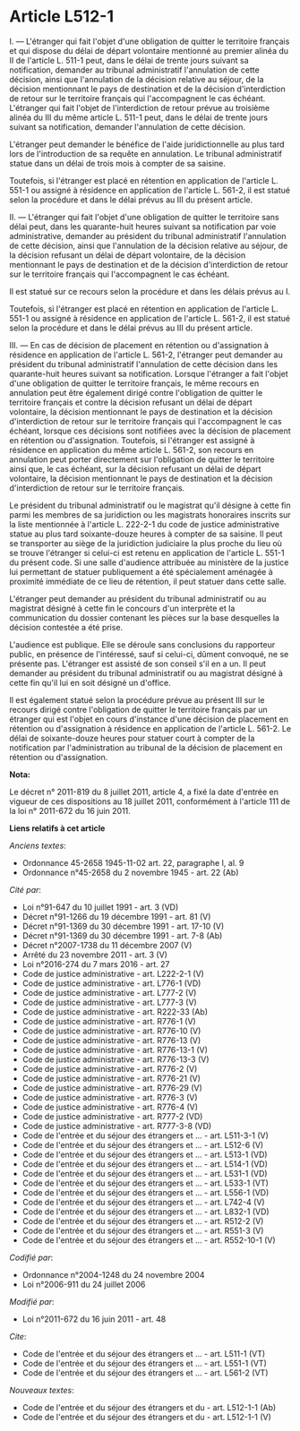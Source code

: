 # Article L512-1

I. ― L'étranger qui fait l'objet d'une obligation de quitter le territoire français et qui dispose du délai de départ
volontaire mentionné au premier alinéa du II de l'article L. 511-1 peut, dans le délai de trente jours suivant sa
notification, demander au tribunal administratif l'annulation de cette décision, ainsi que l'annulation de la décision
relative au séjour, de la décision mentionnant le pays de destination et de la décision d'interdiction de retour sur le
territoire français qui l'accompagnent le cas échéant. L'étranger qui fait l'objet de l'interdiction de retour prévue au
troisième alinéa du III du même article L. 511-1 peut, dans le délai de trente jours suivant sa notification, demander
l'annulation de cette décision. 

L'étranger peut demander le bénéfice de l'aide juridictionnelle au plus tard lors de l'introduction de sa requête en
annulation. Le tribunal administratif statue dans un délai de trois mois à compter de sa saisine. 

Toutefois, si l'étranger est placé en rétention en application de l'article L. 551-1 ou assigné à résidence en application de
l'article L. 561-2, il est statué selon la procédure et dans le délai prévus au III du présent article. 

II. ― L'étranger qui fait l'objet d'une obligation de quitter le territoire sans délai peut, dans les quarante-huit heures
suivant sa notification par voie administrative, demander au président du tribunal administratif l'annulation de cette
décision, ainsi que l'annulation de la décision relative au séjour, de la décision refusant un délai de départ volontaire, de
la décision mentionnant le pays de destination et de la décision d'interdiction de retour sur le territoire français qui
l'accompagnent le cas échéant. 

Il est statué sur ce recours selon la procédure et dans les délais prévus au I. 

Toutefois, si l'étranger est placé en rétention en application de l'article L. 551-1 ou assigné à résidence en application de
l'article L. 561-2, il est statué selon la procédure et dans le délai prévus au III du présent article. 

III. ― En cas de décision de placement en rétention ou d'assignation à résidence en application de l'article L. 561-2,
l'étranger peut demander au président du tribunal administratif l'annulation de cette décision dans les quarante-huit heures
suivant sa notification. Lorsque l'étranger a fait l'objet d'une obligation de quitter le territoire français, le même
recours en annulation peut être également dirigé contre l'obligation de quitter le territoire français et contre la décision
refusant un délai de départ volontaire, la décision mentionnant le pays de destination et la décision d'interdiction de
retour sur le territoire français qui l'accompagnent le cas échéant, lorsque ces décisions sont notifiées avec la décision de
placement en rétention ou d'assignation. Toutefois, si l'étranger est assigné à résidence en application du même article L.
561-2, son recours en annulation peut porter directement sur l'obligation de quitter le territoire ainsi que, le cas échéant,
sur la décision refusant un délai de départ volontaire, la décision mentionnant le pays de destination et la décision
d'interdiction de retour sur le territoire français. 

Le président du tribunal administratif ou le magistrat qu'il désigne à cette fin parmi les membres de sa juridiction ou les
magistrats honoraires inscrits sur la liste mentionnée à l'article L. 222-2-1 du code de justice administrative statue au
plus tard soixante-douze heures à compter de sa saisine. Il peut se transporter au siège de la juridiction judiciaire la plus
proche du lieu où se trouve l'étranger si celui-ci est retenu en application de l'article L. 551-1 du présent code. Si une
salle d'audience attribuée au ministère de la justice lui permettant de statuer publiquement a été spécialement aménagée à
proximité immédiate de ce lieu de rétention, il peut statuer dans cette salle. 

L'étranger peut demander au président du tribunal administratif ou au magistrat désigné à cette fin le concours d'un
interprète et la communication du dossier contenant les pièces sur la base desquelles la décision contestée a été prise. 

L'audience est publique. Elle se déroule sans conclusions du rapporteur public, en présence de l'intéressé, sauf si celui-ci,
dûment convoqué, ne se présente pas. L'étranger est assisté de son conseil s'il en a un. Il peut demander au président du
tribunal administratif ou au magistrat désigné à cette fin qu'il lui en soit désigné un d'office. 

Il est également statué selon la procédure prévue au présent III sur le recours dirigé contre l'obligation de quitter le
territoire français par un étranger qui est l'objet en cours d'instance d'une décision de placement en rétention ou
d'assignation à résidence en application de l'article L. 561-2. Le délai de soixante-douze heures pour statuer court à
compter de la notification par l'administration au tribunal de la décision de placement en rétention ou d'assignation.

**Nota:**

Le décret n° 2011-819 du 8 juillet 2011, article 4, a fixé la date d'entrée en vigueur de ces dispositions au 18 juillet
2011, conformément à l'article 111 de la loi n° 2011-672 du 16 juin 2011.

**Liens relatifs à cet article**

_Anciens textes_:

  - Ordonnance 45-2658 1945-11-02 art. 22, paragraphe I, al. 9
  - Ordonnance n°45-2658 du 2 novembre 1945 - art. 22 (Ab)

_Cité par_:

  - Loi n°91-647 du 10 juillet 1991 - art. 3 (VD)
  - Décret n°91-1266 du 19 décembre 1991 - art. 81 (V)
  - Décret n°91-1369 du 30 décembre 1991 - art. 17-10 (V)
  - Décret n°91-1369 du 30 décembre 1991 - art. 7-8 (Ab)
  - Décret n°2007-1738 du 11 décembre 2007 (V)
  - Arrêté du 23 novembre 2011 - art. 3 (V)
  - Loi n°2016-274 du 7 mars 2016 - art. 27
  - Code de justice administrative - art. L222-2-1 (V)
  - Code de justice administrative - art. L776-1 (VD)
  - Code de justice administrative - art. L777-2 (V)
  - Code de justice administrative - art. L777-3 (V)
  - Code de justice administrative - art. R222-33 (Ab)
  - Code de justice administrative - art. R776-1 (V)
  - Code de justice administrative - art. R776-10 (V)
  - Code de justice administrative - art. R776-13 (V)
  - Code de justice administrative - art. R776-13-1 (V)
  - Code de justice administrative - art. R776-13-3 (V)
  - Code de justice administrative - art. R776-2 (V)
  - Code de justice administrative - art. R776-21 (V)
  - Code de justice administrative - art. R776-29 (V)
  - Code de justice administrative - art. R776-3 (V)
  - Code de justice administrative - art. R776-4 (V)
  - Code de justice administrative - art. R777-2 (VD)
  - Code de justice administrative - art. R777-3-8 (VD)
  - Code de l'entrée et du séjour des étrangers et ... - art. L511-3-1 (V)
  - Code de l'entrée et du séjour des étrangers et ... - art. L512-6 (V)
  - Code de l'entrée et du séjour des étrangers et ... - art. L513-1 (VD)
  - Code de l'entrée et du séjour des étrangers et ... - art. L514-1 (VD)
  - Code de l'entrée et du séjour des étrangers et ... - art. L531-1 (VD)
  - Code de l'entrée et du séjour des étrangers et ... - art. L533-1 (VT)
  - Code de l'entrée et du séjour des étrangers et ... - art. L556-1 (VD)
  - Code de l'entrée et du séjour des étrangers et ... - art. L742-4 (V)
  - Code de l'entrée et du séjour des étrangers et ... - art. L832-1 (VD)
  - Code de l'entrée et du séjour des étrangers et ... - art. R512-2 (V)
  - Code de l'entrée et du séjour des étrangers et ... - art. R551-3 (V)
  - Code de l'entrée et du séjour des étrangers et ... - art. R552-10-1 (V)

_Codifié par_:

  - Ordonnance n°2004-1248 du 24 novembre 2004
  - Loi n°2006-911 du 24 juillet 2006

_Modifié par_:

  - Loi n°2011-672 du 16 juin 2011 - art. 48

_Cite_:

  - Code de l'entrée et du séjour des étrangers et ... - art. L511-1 (VT)
  - Code de l'entrée et du séjour des étrangers et ... - art. L551-1 (VT)
  - Code de l'entrée et du séjour des étrangers et ... - art. L561-2 (VT)

_Nouveaux textes_:

  - Code de l'entrée et du séjour des étrangers et du  - art. L512-1-1 (Ab)
  - Code de l'entrée et du séjour des étrangers et du  - art. L512-1-1 (V)
